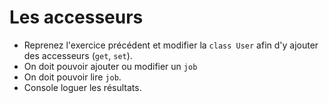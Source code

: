 # Les accesseurs

- Reprenez l'exercice précédent et modifier la `class User` afin d'y ajouter des accesseurs (`get`, `set`).
- On doit pouvoir ajouter ou modifier un `job`  
- On doit pouvoir lire `job`.
- Console loguer les résultats.
